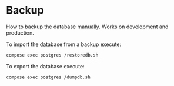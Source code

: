 # Backup

How to backup the database manually. Works on development and
production.

To import the database from a backup execute:

```bash
compose exec postgres /restoredb.sh
```

To export the database execute:

```bash
compose exec postgres /dumpdb.sh
```